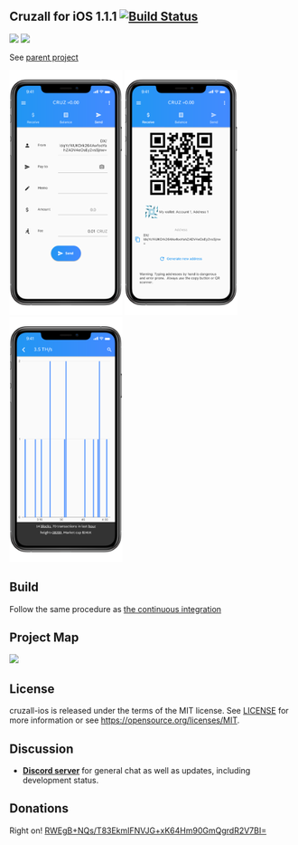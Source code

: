 ## Cruzall for iOS 1.1.1 [![Build Status](https://travis-ci.org/GreenAppers/cruzall-ios.svg?branch=master)](https://travis-ci.org/GreenAppers/cruzall-ios)
<img width=128 src="https://www.greenappers.com/cruzall/en/assets/cruzbit.png" /> <img width=128 src="https://www.greenappers.com/cruzall/en/assets/icon.png" />

See [parent project](https://github.com/GreenAppers/cruzall)

<img width=200 src="assets/en/screenshot1.png" /> <img width=200 src="assets/en/screenshot2.png" /> <img width=200 src="assets/en/screenshot3.png" />

## Build
Follow the same procedure as [the continuous integration](https://github.com/GreenAppers/cruzall-ios/blob/master/.travis.yml)

## Project Map
<img src="https://www.greenappers.com/cruzawl/diagram.svg" />

## License

cruzall-ios is released under the terms of the MIT license. See [LICENSE](https://github.com/GreenAppers/cruzall-ios/blob/master/LICENSE) for more information or see https://opensource.org/licenses/MIT.

## Discussion

* **[Discord server](https://discord.gg/MRrEHYw)** for general chat as well as updates, including development status.

## Donations

Right on!  [RWEgB+NQs/T83EkmIFNVJG+xK64Hm90GmQgrdR2V7BI=](https://www.cruzbase.com/#/address/RWEgB+NQs/T83EkmIFNVJG+xK64Hm90GmQgrdR2V7BI=)


